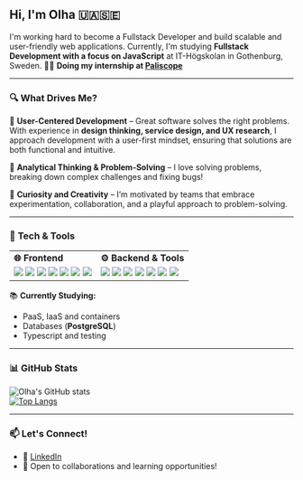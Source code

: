 ## Hi, I'm Olha 🇺🇦🇸🇪

I'm working hard to become a Fullstack Developer and build scalable and user-friendly web applications. Currently, I'm studying **Fullstack Development with a focus on JavaScript** at IT-Högskolan in Gothenburg, Sweden. 
🧑‍💻 **Doing my internship at [Paliscope](https://www.paliscope.com/)**  

---

### 🔍 **What Drives Me?**  
🔹 **User-Centered Development** – Great software solves the right problems. With experience in **design thinking, service design, and UX research**, I approach development with a user-first mindset, ensuring that solutions are both functional and intuitive.  

🔹 **Analytical Thinking & Problem-Solving** – I love solving problems, breaking down complex challenges and fixing bugs! 

🔹 **Curiosity and Creativity** – I’m motivated by teams that embrace experimentation, collaboration, and a playful approach to problem-solving.

---
### 🔧 **Tech & Tools**  

<table>
  <tr>
    <td><strong>🌐 Frontend</strong></td>
    <td><strong>⚙️ Backend & Tools</strong></td>
  </tr>
  <tr>
    <td>
      <img src="https://shields.io/badge/TypeScript-3178C6?logo=TypeScript&logoColor=FFF&style=flat-square" />
      <img src="https://img.shields.io/badge/JavaScript-F7DF1E?style=for-the-badge&logo=javascript&logoColor=black" />
      <img src="https://img.shields.io/badge/Vue-4FC08D?style=for-the-badge&logo=vue.js&logoColor=white" />
      <img src="https://img.shields.io/badge/-ReactJs-61DAFB?logo=react&logoColor=white&style=for-the-badge" />
      <img src="https://img.shields.io/badge/HTML5-E34F26?style=for-the-badge&logo=html5&logoColor=white" />
      <img src="https://img.shields.io/badge/CSS3-1572B6?style=for-the-badge&logo=css3&logoColor=white" />
      <img src="https://img.shields.io/badge/Vite-646CFF?style=for-the-badge&logo=vite&logoColor=white" />
    </td>
    <td>
      <img src="https://img.shields.io/badge/Node.js-339933?style=for-the-badge&logo=node.js&logoColor=white" />
      <img src="https://img.shields.io/badge/Express-000000?style=for-the-badge&logo=express&logoColor=white" />
      <img src="https://img.shields.io/badge/postgresql-4169e1?style=for-the-badge&logo=postgresql&logoColor=white" />
      <img src="https://img.shields.io/badge/MySQL-4479A1?style=for-the-badge&logo=mysql&logoColor=white" />
      <img src="https://img.shields.io/badge/-MongoDB-13aa52?style=for-the-badge&logo=mongodb&logoColor=white" />
      <img src="https://img.shields.io/badge/Docker-2496ED?style=for-the-badge&logo=docker&logoColor=white" />
      <img src="https://img.shields.io/badge/Git-F05032?style=for-the-badge&logo=git&logoColor=white" />
    </td>
  </tr>
</table>

📚 **Currently Studying:**  
- PaaS, IaaS and containers
- Databases (**PostgreSQL**)  
- Typescript and testing

---

### 📊 **GitHub Stats**  
![Olha's GitHub stats](https://github-readme-stats.vercel.app/api?username=ofedchen&show_icons=true&theme=radical)  
[![Top Langs](https://github-readme-stats.vercel.app/api/top-langs/?username=ofedchen&layout=compact&theme=radical)](https://github.com/anuraghazra/github-readme-stats)  

---


### 📫 Let's Connect!  
- 💼 [LinkedIn](https://www.linkedin.com/in/ofedchenko/)
- 📩 Open to collaborations and learning opportunities!  


